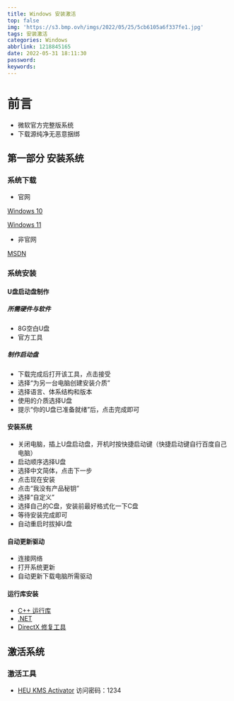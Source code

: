 ```yaml
---
title: Windows 安装激活
top: false
img: 'https://s3.bmp.ovh/imgs/2022/05/25/5cb6105a6f337fe1.jpg'
tags: 安装激活
categories: Windows
abbrlink: 1218845165
date: 2022-05-31 18:11:30
password:
keywords:
---
```


# 前言

- 微软官方完整版系统
- 下载源纯净无恶意捆绑

## 第一部分 安装系统

### 系统下载

- 官网

[Windows 10](https://www.microsoft.com/zh-cn/software-download/windows10)

[Windows 11](https://www.microsoft.com/zh-cn/software-download/windows11)

- 非官网

[MSDN](https://msdn.itellyou.cn/)

### 系统安装

#### U盘启动盘制作

##### 所需硬件与软件

- 8G空白U盘
- 官方工具 

##### 制作启动盘

- 下载完成后打开该工具，点击接受
- 选择“为另一台电脑创建安装介质”
- 选择语言、体系结构和版本
- 使用的介质选择U盘
- 提示“你的U盘已准备就绪”后，点击完成即可

#### 安装系统

- 关闭电脑，插上U盘启动盘，开机时按快捷启动键（快捷启动键自行百度自己电脑）
- 启动顺序选择U盘
- 选择中文简体，点击下一步
- 点击现在安装
- 点击“我没有产品秘钥”
- 选择“自定义”
- 选择自己的C盘，安装前最好格式化一下C盘
- 等待安装完成即可
- 自动重启时拔掉U盘

#### 自动更新驱动

- 连接网络
- 打开系统更新
- 自动更新下载电脑所需驱动

#### 运行库安装

- [C++ 运行库](https://ghpym.lanzoui.com/b00ze15ab)
- [.NET](https://dotnet.microsoft.com/zh-cn/download)
- [DirectX 修复工具](https://wwc.lanzoum.com/iqmHk06qm20h)

## 激活系统

### 激活工具

- [HEU KMS Activator](https://wwc.lanzoum.com/b01vfyq9c) 访问密码：1234

